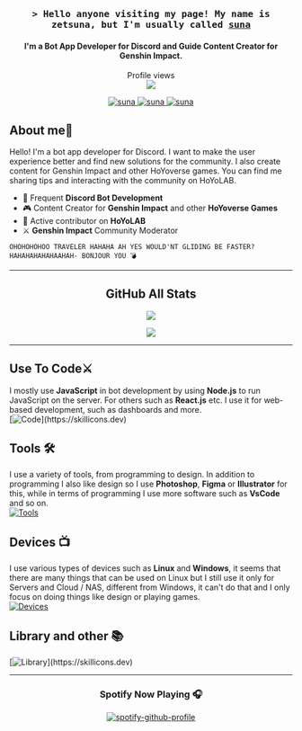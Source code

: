 <h3 align="center">
        <samp>&gt; Hello anyone visiting my page! My name is zetsuna, but I'm usually called 
                <b><a target="_blank" href="https://zetsuna-homepage.vercel.app/">suna</a></b>
        </samp>
</h3>
<h4 align="center">I'm a Bot App Developer for Discord and Guide Content Creator for Genshin Impact.</h4>

<p align="center"> 
  Profile views<br>
  <img src="https://profile-counter.glitch.me/zuna107/count.svg" />
</p>



<p align="center">
 <a href="https://zetsuna-homepage.vercel.app/" target="blank">
  <img src="https://img.shields.io/badge/Website-DC143C?style=for-the-badge&logo=medium&logoColor=white" alt="suna">
 </a>
 
 <a href="https://discordapp.com/users/948093919835590666" target="_blank">
  <img src="https://img.shields.io/badge/Discord-7289DA?style=for-the-badge&logo=discord&logoColor=white" alt="suna"/>
 </a>


 <a href="https://github.com/zuna107/Linux-Server-Doc" target="_blank">
  <img src="https://img.shields.io/badge/Linux-FCC624?style=for-the-badge&logo=linux&logoColor=black" alt="suna"/>
 </a>


## About me🧹

Hello! I'm a bot app developer for Discord. I want to make the user experience better and find new solutions for the community. I also create content for Genshin Impact and other HoYoverse games. You can find me sharing tips and interacting with the community on HoYoLAB.



- 🚀 Frequent **Discord Bot Development**
- 🎮 Content Creator for **Genshin Impact** and other **HoYoverse Games**
- 🌟 Active contributor on **HoYoLAB**
- ⚔ **Genshin Impact** Community Moderator

```
OHOHOHOHOO TRAVELER HAHAHA AH YES WOULD'NT GLIDING BE FASTER? 
HAHAHAHAHAHAAHAH- BONJOUR YOU 💣
```


___



<div align="center">

## GitHub All Stats

![](https://github-readme-streak-stats.herokuapp.com/?user=zuna107&theme=tokyonight&hide_border=true)<br/>

![](http://github-profile-summary-cards.vercel.app/api/cards/profile-details?username=zuna107&theme=tokyonight)


</div>

___




## Use To Code⚔
I mostly use **JavaScript** in bot development by using **Node.js** to run JavaScript on the server.
For others such as **React.js** etc. I use it for web-based development, such as dashboards and more. <br>
[![Code](https://skillicons.dev/icons?i=js,html,css,express,nodejs,react,tailwind,ts,)](https://skillicons.dev)

## Tools 🛠
I use a variety of tools, from programming to design. In addition to programming I also like design so I use **Photoshop**, **Figma** or **Illustrator** for this, while in terms of programming I use more software such as **VsCode** and so on. <br>
[![Tools](https://skillicons.dev/icons?i=docker,figma,git,github,ai,mongodb,mysql,vercel,ps,postman,vscode,discord)](https://skillicons.dev)


## Devices 📺
I use various types of devices such as **Linux** and **Windows**, it seems that there are many things that can be used on Linux but I still use it only for Servers and Cloud / NAS, different from Windows, it can't do that and I only focus on doing things like design or playing games. <br>
[![Devices](https://skillicons.dev/icons?i=linux,ubuntu,windows,debian,kali)](https://skillicons.dev)

## Library and other 📚

[![Library](https://skillicons.dev/icons?i=vite,npm,discordjs,bots,)](https://skillicons.dev)


____


<div align="center">

### Spotify Now Playing 🎧
[![spotify-github-profile](https://spotify-github-profile.kittinanx.com/api/view?uid=nferd59zep8i18t845z0cyiw4&cover_image=true&theme=default&show_offline=false&background_color=105589&interchange=true&bar_color=2785dd&bar_color_cover=false)](https://spotify-github-profile.kittinanx.com/api/view?uid=nferd59zep8i18t845z0cyiw4&redirect=true)
